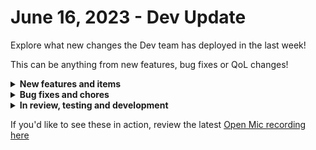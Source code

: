 # June 16, 2023 - Dev Update

Explore what new changes the Dev team has deployed in the last week!

This can be anything from new features, bug fixes or QoL changes!

<details>

<summary><strong>New features and items</strong></summary>

* Added an option to the core http\_request action to Require 2xx status
* Added a List Triggers action to the Rewst integration
* Added a "View Template" link to fields that reference a Rewst template
* Added support for Azure hosted OpenAI integration
* Sophos integration
* Highlight the current selected workflow action

</details>

<details>

<summary><strong>Bug fixes and chores</strong></summary>

* Added Acronis application id to request headers
* Fixed a null check bug in the workflow editor that was resulting in white screen in certain cases
* Fixed a bug where collected\_results could not be directly iterated over
* Fixed a UI bug causing the Rewst Update Organization action to throw an error
* Re-added Slack permission scopes that were removed accidentally
* Fixed the "Suggest Values" feature on integration configuration for Jumpcloud, Kaseya VSA, and Nable

</details>

<details>

<summary><strong>In review, testing and development</strong></summary>

* Workflow execution normalization
* Crates marketplace backend refactored to use cloning system
* Bugfix for Database integration SSL issues
* Datto PSA webhooks
* Action to parse HTML and XML

</details>

If you'd like to see these in action, review the latest [Open Mic recording here](../roc-open-mics/2023-roc-open-mics/june-16th-2023-the-toasted-kelvin-and-brandon-brandwich.md)
